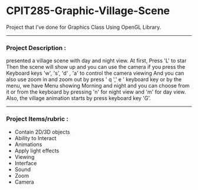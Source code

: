 # CPIT285-Graphic-Village-Scene
Project that I've done for Graphics Class Using OpenGL Library.  
______________________________________________________________________________

### Project Description : 
 presented a village scene with day and night view. At first, Press 'L' to star Then the scene will show up and you can use the camera if you press the Keyboard keys 'w', 's', 'd' , 'a' to control the camera viewing And you can also use zoom in and zoom out by press ' q ',' e ' keyboard key or by the menu, we have Menu showing Morning and night and you can choose from it or from the keyboard by pressing 'n' for night view and 'm' for day view. Also, the village animation starts by press keyboard key 'G’.
 
 ______________________________________________________________________________

### Project Items/rubric : 
- Contain 2D/3D objects
- Ability to Interact
- Animations
- Apply light effects
- Viewing
- Interface
- Sound
- Zoom
- Camera

 
